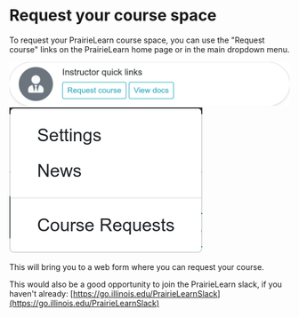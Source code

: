 # Request your course space

To request your PrairieLearn course space, you can use the "Request course" links on the PrairieLearn home page or in the main dropdown menu.

![](requestCourseButton.png)
![](requestCourseDropdown.png)

This will bring you to a web form where you can request your course.

This would also be a good opportunity to join the PrairieLearn slack, if you haven't already: [https://go.illinois.edu/PrairieLearnSlack](https://go.illinois.edu/PrairieLearnSlack)
